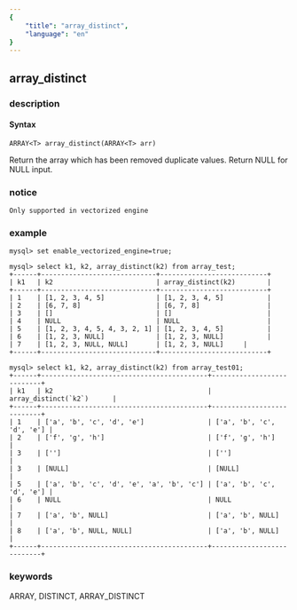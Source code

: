 ```yaml
---
{
    "title": "array_distinct",
    "language": "en"
}
---
```


<!-- 
Licensed to the Apache Software Foundation (ASF) under one
or more contributor license agreements.  See the NOTICE file
distributed with this work for additional information
regarding copyright ownership.  The ASF licenses this file
to you under the Apache License, Version 2.0 (the
"License"); you may not use this file except in compliance
with the License.  You may obtain a copy of the License at

  http://www.apache.org/licenses/LICENSE-2.0

Unless required by applicable law or agreed to in writing,
software distributed under the License is distributed on an
"AS IS" BASIS, WITHOUT WARRANTIES OR CONDITIONS OF ANY
KIND, either express or implied.  See the License for the
specific language governing permissions and limitations
under the License.
-->

## array_distinct

### description

#### Syntax

```
ARRAY<T> array_distinct(ARRAY<T> arr)
```

Return the array which has been removed duplicate values.
Return NULL for NULL input.

### notice

`Only supported in vectorized engine`

### example

```
mysql> set enable_vectorized_engine=true;

mysql> select k1, k2, array_distinct(k2) from array_test;
+------+-----------------------------+---------------------------+
| k1   | k2                          | array_distinct(k2)        |
+------+-----------------------------+---------------------------+
| 1    | [1, 2, 3, 4, 5]             | [1, 2, 3, 4, 5]           |
| 2    | [6, 7, 8]                   | [6, 7, 8]                 |
| 3    | []                          | []                        |
| 4    | NULL                        | NULL                      |
| 5    | [1, 2, 3, 4, 5, 4, 3, 2, 1] | [1, 2, 3, 4, 5]           |
| 6    | [1, 2, 3, NULL]             | [1, 2, 3, NULL]           |
| 7    | [1, 2, 3, NULL, NULL]       | [1, 2, 3, NULL]     |
+------+-----------------------------+---------------------------+

mysql> select k1, k2, array_distinct(k2) from array_test01;
+------+------------------------------------------+---------------------------+
| k1   | k2                                       | array_distinct(`k2`)      |
+------+------------------------------------------+---------------------------+
| 1    | ['a', 'b', 'c', 'd', 'e']                | ['a', 'b', 'c', 'd', 'e'] |
| 2    | ['f', 'g', 'h']                          | ['f', 'g', 'h']           |
| 3    | ['']                                     | ['']                      |
| 3    | [NULL]                                   | [NULL]                    |
| 5    | ['a', 'b', 'c', 'd', 'e', 'a', 'b', 'c'] | ['a', 'b', 'c', 'd', 'e'] |
| 6    | NULL                                     | NULL                      |
| 7    | ['a', 'b', NULL]                         | ['a', 'b', NULL]          |
| 8    | ['a', 'b', NULL, NULL]                   | ['a', 'b', NULL]    |
+------+------------------------------------------+---------------------------+
```

### keywords

ARRAY, DISTINCT, ARRAY_DISTINCT

